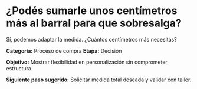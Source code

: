 # ¿Podés sumarle unos centímetros más al barral para que sobresalga?

Sí, podemos adaptar la medida. ¿Cuántos centímetros más necesitás?

**Categoría:** Proceso de compra
**Etapa:** Decisión

**Objetivo:** Mostrar flexibilidad en personalización sin comprometer estructura.

**Siguiente paso sugerido:** Solicitar medida total deseada y validar con taller.
